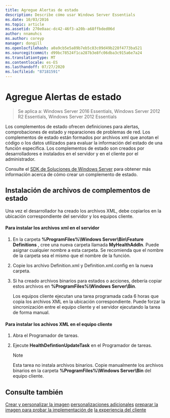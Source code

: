 ```yaml
---
title: Agregue Alertas de estado
description: Describe cómo usar Windows Server Essentials
ms.date: 10/03/2016
ms.topic: article
ms.assetid: 270e0aac-dc42-46f3-a20b-a68ffbded06d
author: nnamuhcs
ms.author: coreyp
manager: dongill
ms.openlocfilehash: a0a9cb5e5a89b7eb5c83c09d49b228f4773ba521
ms.sourcegitcommit: d99bc78524f1ca287b3e8fc06dba3c915a6e7a24
ms.translationtype: MT
ms.contentlocale: es-ES
ms.lasthandoff: 07/27/2020
ms.locfileid: "87181591"
---
```

# <a name="add-health-alerts"></a>Agregue Alertas de estado

>Se aplica a: Windows Server 2016 Essentials, Windows Server 2012 R2 Essentials, Windows Server 2012 Essentials

Los complementos de estado ofrecen definiciones para alertas, comprobaciones de estado y reparaciones de problemas de red. Los complementos de estado están formados por archivos xml que anotan el código o los datos utilizados para evaluar la información del estado de una función específica. Los complementos de estado son creados por desarrolladores e instalados en el servidor y en el cliente por el administrador.

 Consulte el [SDK de Soluciones de Windows Server](https://go.microsoft.com/fwlink/?LinkID=248648) para obtener más información acerca de cómo crear un complemento de estado.

## <a name="installing-health-add-in-files"></a>Instalación de archivos de complementos de estado
 Una vez el desarrollador ha creado los archivos XML, debe copiarlos en la ubicación correspondiente del servidor y los equipos cliente.

#### <a name="to-install-the-xml-files-on-the-server"></a>Para instalar los archivos xml en el servidor

1. En la carpeta **%ProgramFiles%\Windows Server\Bin\Feature Definitions** , cree una nueva carpeta llamada **MyHealthAddIn**. Puede asignar cualquier nombre a esta carpeta. Se recomienda que el nombre de la carpeta sea el mismo que el nombre de la función.

2. Copie los archivo Definition.xml y Definition.xml.config en la nueva carpeta.

3. Si ha creado archivos binarios para estados o acciones, debería copiar estos archivos en **%ProgramFiles%\Windows Server\Bin**.

   Los equipos cliente ejecutan una tarea programada cada 6 horas que copia los archivos XML en la ubicación correspondiente. Puede forzar la sincronización entre el equipo cliente y el servidor ejecutando la tarea de forma manual.

#### <a name="to-install-the-xml-files-on-the-client-computer"></a>Para instalar los achivos XML en el equipo cliente

1.  Abra el Programador de tareas.

2.  Ejecute **HealthDefintionUpdateTask** en el Programador de tareas.

    > [!NOTE]
    >  Esta tarea no instala archivos binarios. Copie manualmente los archivos binarios en la carpeta **%ProgramFiles%\Windows Server\Bin** del equipo cliente.

## <a name="see-also"></a>Consulte también
 [Crear y personalizar la imagen](Creating-and-Customizing-the-Image.md) [personalizaciones adicionales](Additional-Customizations.md) [preparar la imagen para probar la implementación de](Preparing-the-Image-for-Deployment.md) [la experiencia del cliente](Testing-the-Customer-Experience.md)